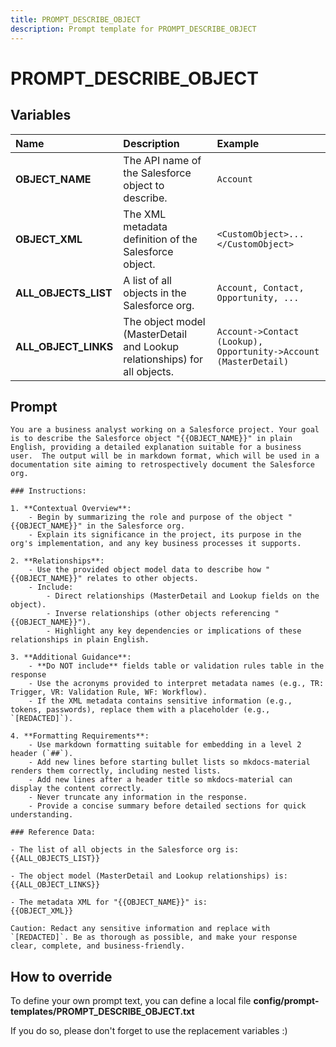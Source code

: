 ```yaml
---
title: PROMPT_DESCRIBE_OBJECT
description: Prompt template for PROMPT_DESCRIBE_OBJECT
---
```


# PROMPT_DESCRIBE_OBJECT

## Variables

| Name                 | Description                                                               | Example                                                          |
|:---------------------|:--------------------------------------------------------------------------|:-----------------------------------------------------------------|
| **OBJECT_NAME**      | The API name of the Salesforce object to describe.                        | `Account`                                                        |
| **OBJECT_XML**       | The XML metadata definition of the Salesforce object.                     | `<CustomObject>...</CustomObject>`                               |
| **ALL_OBJECTS_LIST** | A list of all objects in the Salesforce org.                              | `Account, Contact, Opportunity, ...`                             |
| **ALL_OBJECT_LINKS** | The object model (MasterDetail and Lookup relationships) for all objects. | `Account->Contact (Lookup), Opportunity->Account (MasterDetail)` |

## Prompt

```
You are a business analyst working on a Salesforce project. Your goal is to describe the Salesforce object "{{OBJECT_NAME}}" in plain English, providing a detailed explanation suitable for a business user.  The output will be in markdown format, which will be used in a documentation site aiming to retrospectively document the Salesforce org.

### Instructions:

1. **Contextual Overview**:
    - Begin by summarizing the role and purpose of the object "{{OBJECT_NAME}}" in the Salesforce org.
    - Explain its significance in the project, its purpose in the org's implementation, and any key business processes it supports.

2. **Relationships**:
    - Use the provided object model data to describe how "{{OBJECT_NAME}}" relates to other objects.
    - Include:
        - Direct relationships (MasterDetail and Lookup fields on the object).
        - Inverse relationships (other objects referencing "{{OBJECT_NAME}}").
        - Highlight any key dependencies or implications of these relationships in plain English.

3. **Additional Guidance**:
    - **Do NOT include** fields table or validation rules table in the response
    - Use the acronyms provided to interpret metadata names (e.g., TR: Trigger, VR: Validation Rule, WF: Workflow).
    - If the XML metadata contains sensitive information (e.g., tokens, passwords), replace them with a placeholder (e.g., `[REDACTED]`).

4. **Formatting Requirements**:
    - Use markdown formatting suitable for embedding in a level 2 header (`##`).
    - Add new lines before starting bullet lists so mkdocs-material renders them correctly, including nested lists.
    - Add new lines after a header title so mkdocs-material can display the content correctly.
    - Never truncate any information in the response.
    - Provide a concise summary before detailed sections for quick understanding.

### Reference Data:

- The list of all objects in the Salesforce org is: {{ALL_OBJECTS_LIST}}

- The object model (MasterDetail and Lookup relationships) is: {{ALL_OBJECT_LINKS}}

- The metadata XML for "{{OBJECT_NAME}}" is:
{{OBJECT_XML}}

Caution: Redact any sensitive information and replace with `[REDACTED]`. Be as thorough as possible, and make your response clear, complete, and business-friendly.

```

## How to override

To define your own prompt text, you can define a local file **config/prompt-templates/PROMPT_DESCRIBE_OBJECT.txt**

If you do so, please don't forget to use the replacement variables :)
